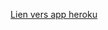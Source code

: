 <p align="center">
<a href="https://immense-bastion-90558.herokuapp.com/scraper1">Lien vers app heroku</a>
</p>


